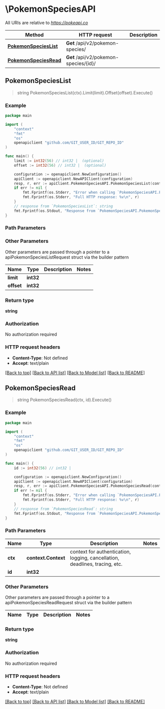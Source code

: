 # \PokemonSpeciesAPI

All URIs are relative to *https://pokeapi.co*

Method | HTTP request | Description
------------- | ------------- | -------------
[**PokemonSpeciesList**](PokemonSpeciesAPI.md#PokemonSpeciesList) | **Get** /api/v2/pokemon-species/ | 
[**PokemonSpeciesRead**](PokemonSpeciesAPI.md#PokemonSpeciesRead) | **Get** /api/v2/pokemon-species/{id}/ | 



## PokemonSpeciesList

> string PokemonSpeciesList(ctx).Limit(limit).Offset(offset).Execute()



### Example

```go
package main

import (
	"context"
	"fmt"
	"os"
	openapiclient "github.com/GIT_USER_ID/GIT_REPO_ID"
)

func main() {
	limit := int32(56) // int32 |  (optional)
	offset := int32(56) // int32 |  (optional)

	configuration := openapiclient.NewConfiguration()
	apiClient := openapiclient.NewAPIClient(configuration)
	resp, r, err := apiClient.PokemonSpeciesAPI.PokemonSpeciesList(context.Background()).Limit(limit).Offset(offset).Execute()
	if err != nil {
		fmt.Fprintf(os.Stderr, "Error when calling `PokemonSpeciesAPI.PokemonSpeciesList``: %v\n", err)
		fmt.Fprintf(os.Stderr, "Full HTTP response: %v\n", r)
	}
	// response from `PokemonSpeciesList`: string
	fmt.Fprintf(os.Stdout, "Response from `PokemonSpeciesAPI.PokemonSpeciesList`: %v\n", resp)
}
```

### Path Parameters



### Other Parameters

Other parameters are passed through a pointer to a apiPokemonSpeciesListRequest struct via the builder pattern


Name | Type | Description  | Notes
------------- | ------------- | ------------- | -------------
 **limit** | **int32** |  | 
 **offset** | **int32** |  | 

### Return type

**string**

### Authorization

No authorization required

### HTTP request headers

- **Content-Type**: Not defined
- **Accept**: text/plain

[[Back to top]](#) [[Back to API list]](../README.md#documentation-for-api-endpoints)
[[Back to Model list]](../README.md#documentation-for-models)
[[Back to README]](../README.md)


## PokemonSpeciesRead

> string PokemonSpeciesRead(ctx, id).Execute()



### Example

```go
package main

import (
	"context"
	"fmt"
	"os"
	openapiclient "github.com/GIT_USER_ID/GIT_REPO_ID"
)

func main() {
	id := int32(56) // int32 | 

	configuration := openapiclient.NewConfiguration()
	apiClient := openapiclient.NewAPIClient(configuration)
	resp, r, err := apiClient.PokemonSpeciesAPI.PokemonSpeciesRead(context.Background(), id).Execute()
	if err != nil {
		fmt.Fprintf(os.Stderr, "Error when calling `PokemonSpeciesAPI.PokemonSpeciesRead``: %v\n", err)
		fmt.Fprintf(os.Stderr, "Full HTTP response: %v\n", r)
	}
	// response from `PokemonSpeciesRead`: string
	fmt.Fprintf(os.Stdout, "Response from `PokemonSpeciesAPI.PokemonSpeciesRead`: %v\n", resp)
}
```

### Path Parameters


Name | Type | Description  | Notes
------------- | ------------- | ------------- | -------------
**ctx** | **context.Context** | context for authentication, logging, cancellation, deadlines, tracing, etc.
**id** | **int32** |  | 

### Other Parameters

Other parameters are passed through a pointer to a apiPokemonSpeciesReadRequest struct via the builder pattern


Name | Type | Description  | Notes
------------- | ------------- | ------------- | -------------


### Return type

**string**

### Authorization

No authorization required

### HTTP request headers

- **Content-Type**: Not defined
- **Accept**: text/plain

[[Back to top]](#) [[Back to API list]](../README.md#documentation-for-api-endpoints)
[[Back to Model list]](../README.md#documentation-for-models)
[[Back to README]](../README.md)

